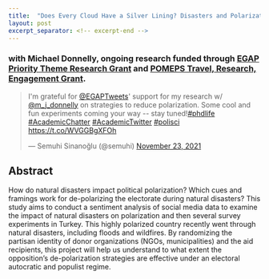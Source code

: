 ```yaml
---
title:  "Does Every Cloud Have a Silver Lining? Disasters and Polarization"
layout: post
excerpt_separator: <!-- excerpt-end -->
---
```

### with Michael Donnelly, ongoing research funded through [EGAP Priority Theme Research Grant](https://egap.org/project/does-every-cloud-have-a-silver-lining-disasters-and-polarization/) and [POMEPS Travel, Research, Engagement Grant](https://pomeps.org/call-for-proposals-2022-travel-research-engagement-grants).

<blockquote class="twitter-tweet" data-theme="dark"><p lang="en" dir="ltr">I&#39;m grateful for <a href="https://twitter.com/EGAPTweets?ref_src=twsrc%5Etfw">@EGAPTweets</a>&#39; support for my research w/ <a href="https://twitter.com/m_j_donnelly?ref_src=twsrc%5Etfw">@m_j_donnelly</a> on strategies to reduce polarization. Some cool and fun experiments coming your way -- stay tuned!<a href="https://twitter.com/hashtag/phdlife?src=hash&amp;ref_src=twsrc%5Etfw">#phdlife</a> <a href="https://twitter.com/hashtag/AcademicChatter?src=hash&amp;ref_src=twsrc%5Etfw">#AcademicChatter</a> <a href="https://twitter.com/hashtag/AcademicTwitter?src=hash&amp;ref_src=twsrc%5Etfw">#AcademicTwitter</a> <a href="https://twitter.com/hashtag/polisci?src=hash&amp;ref_src=twsrc%5Etfw">#polisci</a> <a href="https://t.co/WVGGBgXFOh">https://t.co/WVGGBgXFOh</a></p>&mdash; Semuhi Sinanoğlu (@semuhi) <a href="https://twitter.com/semuhi/status/1463239485509058570?ref_src=twsrc%5Etfw">November 23, 2021</a></blockquote> <script async src="https://platform.twitter.com/widgets.js" charset="utf-8"></script>

<!-- excerpt-end -->

## Abstract 

How do natural disasters impact political polarization? Which cues and framings work for de-polarizing the electorate during natural disasters? This study aims to conduct a sentiment analysis of social media data to examine the impact of natural disasters on polarization and then several survey experiments in Turkey. This highly polarized country recently went through natural disasters, including floods and wildfires. By randomizing the partisan identity of donor organizations (NGOs, municipalities) and the aid recipients, this project will help us understand to what extent the opposition’s de-polarization strategies are effective under an electoral autocratic and populist regime.



